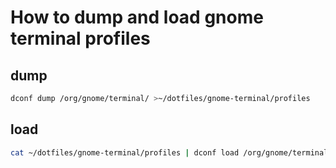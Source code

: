 # How to dump and load gnome terminal profiles

## dump
```sh
dconf dump /org/gnome/terminal/ >~/dotfiles/gnome-terminal/profiles
```

## load
```sh
cat ~/dotfiles/gnome-terminal/profiles | dconf load /org/gnome/terminal/
```
